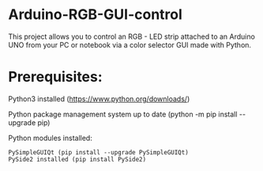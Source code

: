 # Arduino-RGB-GUI-control
This project allows you to control an RGB - LED strip attached to an Arduino UNO from your PC or notebook via a color selector GUI made with Python.

# Prerequisites:

Python3 installed (https://www.python.org/downloads/)

Python package management system up to date (python -m pip install --upgrade pip)

Python modules installed:

    PySimpleGUIQt (pip install --upgrade PySimpleGUIQt)
    PySide2 installed (pip install PySide2)
